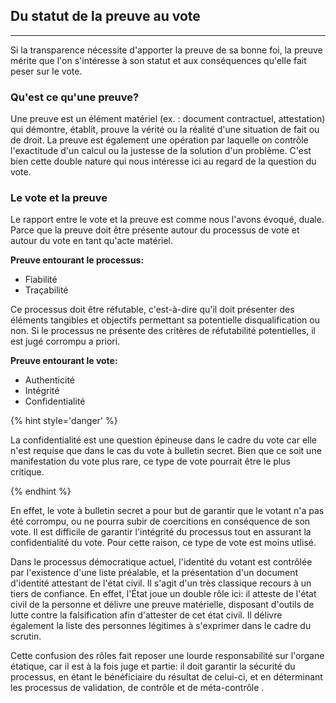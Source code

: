 ## Du statut de la preuve au vote
---
Si la transparence nécessite d'apporter la preuve de sa bonne foi, la preuve mérite que l'on s'intéresse à son statut et aux conséquences qu'elle fait peser sur le vote.

### Qu'est ce qu'une preuve?

Une preuve est un élément matériel (ex. : document contractuel, attestation) qui démontre, établit, prouve la vérité ou la réalité d'une situation de fait ou de droit.
La preuve est également une opération par laquelle on contrôle l'exactitude d'un calcul ou la justesse de la solution d'un problème.
C'est bien cette double nature qui nous intéresse ici au regard de la question du vote.

### Le vote et la preuve

Le rapport entre le vote et la preuve est comme nous l'avons évoqué, duale. Parce que la preuve doit être présente autour du processus de vote et autour du vote en tant qu'acte matériel.

**Preuve entourant le processus:** 
* Fiabilité
* Traçabilité

Ce processus doit être réfutable, c'est-à-dire qu'il doit présenter des éléments tangibles et objectifs permettant sa potentielle disqualification ou non.
Si le processus ne présente des critères de réfutabilité potentielles, il est jugé corrompu a priori.

**Preuve entourant le vote:** 
* Authenticité
* Intégrité
* Confidentialité

{% hint style='danger' %}

La confidentialité est une question épineuse dans le cadre du vote car elle n'est requise que dans le cas du vote à bulletin secret. 
Bien que ce soit une manifestation du vote plus rare, ce type de vote pourrait être le plus critique.

{% endhint %}

En effet, le vote à bulletin secret a pour but de garantir que le votant n'a pas été corrompu, ou ne pourra subir de coercitions en conséquence de son vote. Il est difficile de garantir l'intégrité du processus tout en assurant la confidentialité du vote. Pour cette raison, ce type de vote est moins utlisé.

Dans le processus démocratique actuel, l'identité du votant est contrôlée par l'existence d'une liste préalable, et la présentation d'un document d'identité attestant de l'état civil. 
Il s'agit d'un très classique recours à un tiers de confiance. En effet, l'État joue un double rôle ici: il atteste de l'état civil de la personne et délivre une preuve matérielle, disposant d'outils de lutte contre la falsification afin d'attester de cet état civil. Il délivre également la liste des personnes légitimes à s'exprimer dans le cadre du scrutin.

Cette confusion des rôles fait reposer une lourde responsabilité sur l'organe étatique, car il est à la fois juge et partie: il doit garantir la sécurité du processus, en étant le bénéficiaire du résultat de celui-ci, et en déterminant les processus de validation, de contrôle et de méta-contrôle .

